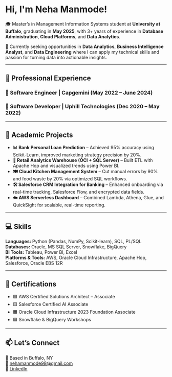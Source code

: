 # Hi, I'm Neha Manmode!

🎓 Master’s in Management Information Systems student at **University at Buffalo**, graduating in **May 2025**, with 3+ years of experience in **Database Administration**, **Cloud Platforms**, and **Data Analytics**.

🌱 Currently seeking opportunities in **Data Analytics**, **Business Intelligence Analyst**, and **Data Engineering** where I can apply my technical skills and passion for turning data into actionable insights.

---

## 💼 Professional Experience

### 🔹 Software Engineer | Capgemini (May 2022 – June 2024)
### 🔹 Software Developer | Uphill Technologies (Dec 2020 – May 2022)

---

## 🧠 Academic Projects

- **📊 Bank Personal Loan Prediction** – Achieved 95% accuracy using Scikit-Learn, improved marketing strategy precision by 20%.
- **🏪 Retail Analytics Warehouse (OCI + SQL Server)** – Built ETL with Apache Hop and visualized trends using Power BI.
- **🍽️ Cloud Kitchen Management System** – Cut manual errors by 90% and food waste by 20% via optimized SQL workflows.
- **🛠️ Salesforce CRM Integration for Banking** – Enhanced onboarding via real-time tracking, Salesforce Flow, and encrypted data fields.
- **☁️ AWS Serverless Dashboard** – Combined Lambda, Athena, Glue, and QuickSight for scalable, real-time reporting.

---

## 💻 Skills

**Languages:** Python (Pandas, NumPy, Scikit-learn), SQL, PL/SQL  
**Databases:** Oracle, MS SQL Server, Snowflake, BigQuery  
**BI Tools:** Tableau, Power BI, Excel  
**Platforms & Tools:** AWS, Oracle Cloud Infrastructure, Apache Hop, Salesforce, Oracle EBS 12R

---

## 📜 Certifications

- 🟩 AWS Certified Solutions Architect – Associate 
- 🟨 Salesforce Certified AI Associate  
- 🟧 Oracle Cloud Infrastructure 2023 Foundation Associate  
- 🟦 Snowflake & BigQuery Workshops

---

## 📫 Let’s Connect

📍 Based in Buffalo, NY  
📧 nehamanmode98@gmail.com  
🔗 [LinkedIn](https://www.linkedin.com/in/neha-manmode/)

